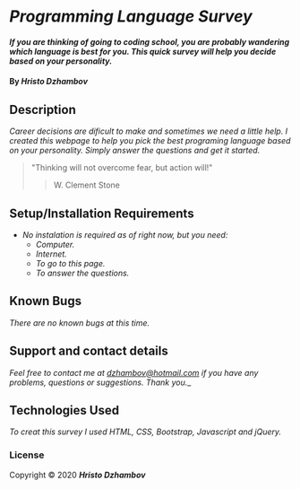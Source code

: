 # _Programming Language Survey_

#### _If you are thinking of going to coding school, you are probably wandering which language is best for you. This quick survey will help you decide based on your personality._

#### By _**Hristo Dzhambov**_

## Description

_Career decisions are dificult to make and sometimes we need a little help. I created this webpage to help you pick the best programing language based on your personality. Simply answer the questions and get it started._
>"Thinking will not overcome fear, but action will!"
>> W. Clement Stone

## Setup/Installation Requirements

* _No instalation is required as of right now, but you need:_
  * _Computer._
  * _Internet._
  * _To go to this page._
  * _To answer the questions._



## Known Bugs

_There are no known bugs at this time._

## Support and contact details

_Feel free to contact me at dzhambov@hotmail.com if you have any problems, questions or suggestions. Thank you.__

## Technologies Used

_To creat this survey I used HTML, CSS, Bootstrap, Javascript and jQuery._

### License

Copyright &copy; 2020 **_Hristo Dzhambov_**